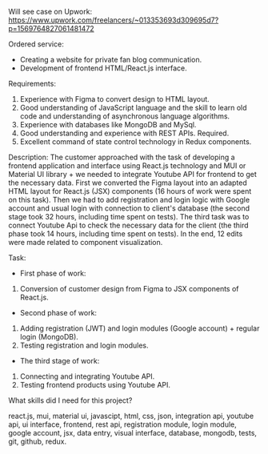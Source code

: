 Will see case on Upwork: https://www.upwork.com/freelancers/~013353693d309695d7?p=1569764827061481472

Ordered service:
- Creating a website for private fan blog communication.
- Development of frontend HTML/React.js interface.

Requirements:
1) Experience with Figma to convert design to HTML layout.
2) Good understanding of JavaScript language and the skill to learn old code and understanding of asynchronous language algorithms.
3) Experience with databases like MongoDB and MySql.
4) Good understanding and experience with REST APIs. Required.
5) Excellent command of state control technology in Redux components.

Description:
The customer approached with the task of developing a frontend application and interface using React.js technology and MUI or Material UI library + we needed to integrate Youtube API for frontend to get the necessary data. First we converted the Figma layout into an adapted HTML layout for React.js (JSX) components (16 hours of work were spent on this task). Then we had to add registration and login logic with Google account and usual login with connection to client's database (the second stage took 32 hours, including time spent on tests). The third task was to connect Youtube Api to check the necessary data for the client (the third phase took 14 hours, including time spent on tests).
In the end, 12 edits were made related to component visualization.

Task:
- First phase of work:
1) Conversion of customer design from Figma to JSX components of React.js.

- Second phase of work:
1) Adding registration (JWT) and login modules (Google account) + regular login (MongoDB).
2) Testing registration and login modules.

- The third stage of work:
1) Connecting and integrating Youtube API.
2) Testing frontend products using Youtube API.

What skills did I need for this project?

react.js, mui, material ui, javascipt, html, css, json, integration api, youtube api, ui interface, frontend, rest api, registration module, login module, google account, jsx, data entry, visual interface, database, mongodb, tests, git, github, redux.
